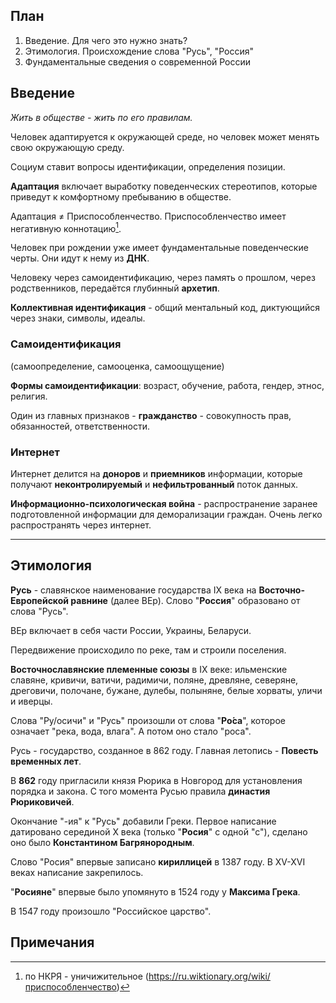 ## План

1. Введение. Для чего это нужно знать?
2. Этимология. Происхождение слова "Русь", "Россия"
3. Фундаментальные сведения о современной России

## Введение

*Жить в обществе - жить по его правилам.*

Человек адаптируется к окружающей среде, но человек может менять свою окружающую среду.

Социум ставит вопросы идентификации, определения позиции.

**Адаптация** включает выработку поведенческих стереотипов, которые приведут к комфортному пребыванию в обществе.

Адаптация $\neq$ Приспособленчество. Приспособленчество имеет негативную коннотацию[^1].

Человек при рождении уже имеет фундаментальные поведенческие черты. Они идут к нему из **ДНК**.

Человеку через самоидентификацию, через память о прошлом, через родственников, передаётся глубинный **архетип**.

**Коллективная идентификация** - общий ментальный код, диктующийся через знаки, символы, идеалы.

### Самоидентификация
(самоопределение, самооценка, самоощущение)

**Формы самоидентификации**: возраст, обучение, работа, гендер, этнос, религия.

Один из главных признаков - **гражданство** - совокупность прав, обязанностей, ответственности.

### Интернет

Интернет делится на **доноров** и **приемников** информации, которые получают **неконтролируемый** и **нефильтрованный** поток данных.

**Информационно-психологическая война** - распространение заранее подготовленной информации для деморализации граждан. Очень легко распространять через интернет.

---
## Этимология

**Русь** - славянское наименование государства IX века на **Восточно-Европейской равнине** (далее ВЕр).
Слово "**Россия**" образовано от слова "Русь".

ВЕр включает в себя части России, Украины, Беларуси.

Передвижение происходило по реке, там и строили поселения.

**Восточнославянские племенные союзы** в IX веке: ильменские славяне, кривичи, ватичи, радимичи, поляне, древляне, северяне, дреговичи, полочане, бужане, дулебы, полыняне, белые хорваты, уличи и иверцы.

Слова "Ру/осичи" и "Русь" произошли от слова "**Ро́са**", которое означает "река, вода, влага". А потом оно стало "роса́".

Русь - государство, созданное в 862 году.
Главная летопись - **Повесть временных лет**.

В **862** году пригласили князя Рюрика в Новгород для установления порядка и закона. С того момента Русью правила **династия Рюриковичей**.

Окончание "-ия" к "Русь" добавили Греки. Первое написание датировано серединой X века (только "**Росия**" с одной "с"), сделано оно было **Константином Багрянородным**.

Слово "Росия" впервые записано **кириллицей** в 1387 году. В XV-XVI веках написание закрепилось.

"**Росияне**" впервые было упомянуто в 1524 году у **Максима Грека**.

В 1547 году произошло "Российское царство".

## Примечания

[^1]: по НКРЯ - уничижительное (https://ru.wiktionary.org/wiki/приспособленчество)